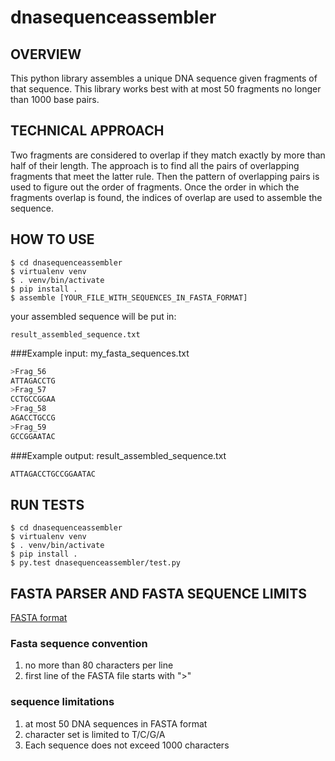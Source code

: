# dnasequenceassembler

## OVERVIEW

This python library assembles a unique DNA sequence given fragments of that sequence.
This library works best with at most 50 fragments no longer than 1000 base pairs.

## TECHNICAL APPROACH

Two fragments are considered to overlap if they match exactly by more than half of their length. The approach is to find all the pairs of overlapping fragments that meet the latter rule. Then the pattern of overlapping pairs is used to figure out the order of fragments. Once the order in which the fragments overlap is found, the indices of overlap are used to assemble the sequence.

## HOW TO USE

```shell
$ cd dnasequenceassembler
$ virtualenv venv
$ . venv/bin/activate
$ pip install .
$ assemble [YOUR_FILE_WITH_SEQUENCES_IN_FASTA_FORMAT]
```

your assembled sequence will be put in:
```shell
result_assembled_sequence.txt
```

###Example input:
my_fasta_sequences.txt
```python
>Frag_56
ATTAGACCTG
>Frag_57
CCTGCCGGAA
>Frag_58
AGACCTGCCG
>Frag_59
GCCGGAATAC
```

###Example output:
result_assembled_sequence.txt
```python
ATTAGACCTGCCGGAATAC
```

## RUN TESTS

```shell
$ cd dnasequenceassembler
$ virtualenv venv
$ . venv/bin/activate
$ pip install .
$ py.test dnasequenceassembler/test.py
```

## FASTA PARSER AND FASTA SEQUENCE LIMITS
[FASTA format](https://en.wikipedia.org/wiki/FASTA_format)

### Fasta sequence convention
1. no more than 80 characters per line
2. first line of the FASTA file starts with ">"

### sequence limitations

1. at most 50 DNA sequences in FASTA format
2. character set is limited to T/C/G/A
3. Each sequence does not exceed 1000 characters
